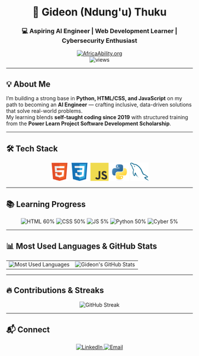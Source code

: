 <!-- HEADER -->
<div align="center">
  <h1>👋 Gideon (Ndung'u) Thuku</h1>
  <h3>💻 Aspiring AI Engineer | Web Development Learner | Cybersecurity Enthusiast</h3>

  <a href="https://www.africaability.org" target="_blank">
    <img alt="AfricaAbility.org" src="https://img.shields.io/badge/AfricaAbility.org-DC5100?style=for-the-badge&logo=google-chrome&logoColor=white">
  </a>
  <br/>
  <img alt="views" src="https://komarev.com/ghpvc/?username=GideonThuku&color=blue">
</div>

---

## 💡 About Me
I’m building a strong base in **Python, HTML/CSS, and JavaScript** on my path to becoming an **AI Engineer** — crafting inclusive, data-driven solutions that solve real-world problems.  
My learning blends **self-taught coding since 2019** with structured training from the **Power Learn Project Software Development Scholarship**.

---

## 🛠 Tech Stack
<p align="center">
  <img src="https://raw.githubusercontent.com/devicons/devicon/master/icons/html5/html5-original.svg" width="50" alt="HTML5"/>
  <img src="https://raw.githubusercontent.com/devicons/devicon/master/icons/css3/css3-original.svg" width="50" alt="CSS3"/>
  <img src="https://raw.githubusercontent.com/devicons/devicon/master/icons/javascript/javascript-original.svg" width="50" alt="JavaScript"/>
  <img src="https://raw.githubusercontent.com/devicons/devicon/master/icons/python/python-original.svg" width="50" alt="Python"/>
  <img src="https://raw.githubusercontent.com/devicons/devicon/master/icons/mysql/mysql-original.svg" width="50" alt="MySQL"/>
</p>

---

## 📚 Learning Progress
<p align="center">
  <img src="https://img.shields.io/badge/HTML-60%25-orange?style=for-the-badge" alt="HTML 60%">
  <img src="https://img.shields.io/badge/CSS-50%25-1E90FF?style=for-the-badge" alt="CSS 50%">
  <img src="https://img.shields.io/badge/JavaScript-5%25-F7DF1E?style=for-the-badge&labelColor=000" alt="JS 5%">
  <img src="https://img.shields.io/badge/Python-50%25-3776AB?style=for-the-badge&labelColor=000" alt="Python 50%">
  <img src="https://img.shields.io/badge/Cybersecurity-5%25-7A1FA2?style=for-the-badge&labelColor=000" alt="Cyber 5%">
</p>

---

## 📊 Most Used Languages & GitHub Stats
<table align="center" width="100%">
  <tr>
    <td align="center" width="50%">
      <img
        src="https://github-profile-summary-cards.vercel.app/api/cards/most-commit-language?username=GideonThuku&theme=default"
        alt="Most Used Languages"
      />
    </td>
    <td align="center" width="50%">
      <img
        src="https://github-profile-summary-cards.vercel.app/api/cards/stats?username=GideonThuku&theme=default"
        alt="Gideon's GitHub Stats"
      />
    </td>
  </tr>
</table>

---

## 🔥 Contributions & Streaks
<p align="center">
  <img
    src="https://github-readme-streak-stats.herokuapp.com?user=GideonThuku&theme=default&hide_border=false"
    alt="GitHub Streak"
  />
</p>

---

## 📬 Connect
<p align="center">
  <a href="https://www.linkedin.com/in/gideon-thuku-51096580" target="_blank">
    <img src="https://img.shields.io/badge/LinkedIn-0077B5?style=for-the-badge&logo=linkedin&logoColor=white" alt="LinkedIn">
  </a>
  <a href="mailto:gideon@africaability.org">
    <img src="https://img.shields.io/badge/Email-gideon@africaability.org-EA4335?style=for-the-badge&logo=gmail&logoColor=white" alt="Email">
  </a>
</p>
